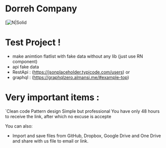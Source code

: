 # Dorreh Company

[![N|Solid](https://reactnativeexample.com/content/images/2020/07/React-Native-Vega-Scroll-List.gif)

# Test Project !

  - make animtion flatlist with fake data without any lib (just use RN component)
  - api fake data 
  - RestApi : (https://jsonplaceholder.typicode.com/users)
   or
  - graphql : (https://graphqlzero.almansi.me/#example-top)


# Very important items :
 `Clean code
Pattern design
Simple but professional
You have only 48 hours to receive the link, after which no excuse is accepte

You can also:
  - Import and save files from GitHub, Dropbox, Google Drive and One Drive
  and share with us file to email or link.
 
